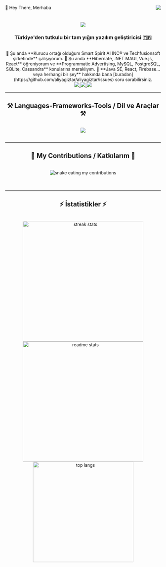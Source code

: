 👋 Hey There, Merhaba 
<img align="right" src="https://visitor-badge.laobi.icu/badge?page_id=aliyagiztar.aliyagiztar" />
<h1 align="center">
    <img src="https://readme-typing-svg.herokuapp.com/?font=Righteous&size=35&center=true&vCenter=true&width=500&height=70&duration=4000&lines=Merhaba!+👋;+Ben+Ali+Yağız+Tar!;" />
</h1>
<h3 align="center">Türkiye'den tutkulu bir tam yığın yazılım geliştiricisi 🇹🇷</h3>
<br/>
<div align="center">
 🔭 Şu anda **Kurucu ortağı olduğum Smart Spirit AI INC® ve Techfusionsoft şirketinde** çalışıyorum.
 🌱 Şu anda **Hibernate, .NET MAUI, Vue.js, React** öğreniyorum ve **Programmatic Advertising, MySQL, PostgreSQL, SQLite, Cassandra** konularına meraklıyım.
 💬 **Java SE, React, Firebase... veya herhangi bir şey** hakkında bana [buradan](https://github.com/aliyagiztar/aliyagiztar/issues) soru sorabilirsiniz.
</div>
<div align="center">
  <a href="mailto:aliyagiz.tar@gmail.com">
    <img src="https://img.shields.io/badge/Gmail-333333?style=for-the-badge&logo=gmail&logoColor=red" />
  </a>
  <a href="https://www.linkedin.com/in/aliyagiztar/" target="_blank">
    <img src="https://img.shields.io/badge/LinkedIn-0077B5?style=for-the-badge&logo=linkedin&logoColor=white" target="_blank" />
  </a>
  <a href="https://www.aliyagiztar.com/" target="_blank">
     <img src="https://img.shields.io/badge/Portfolio-FF5722?style=for-the-badge&logo=todoist&logoColor=white" target="_blank" />
  </a>
</div>
<hr/>
<h2 align="center">⚒️ Languages-Frameworks-Tools / Dil ve Araçlar ⚒️</h2>
<br/>
<div align="center">
    <img src="https://skillicons.dev/icons?i=java,javascript,csharp,nodejs,python,dotnet,react,html,css,mongodb,git,ml,mysql,postgres,sqlite,cassandra" />
</div>
<br/>
<hr/>
<div align="center">
  <h2>🐍 My Contributions / Katkılarım 🐍</h2>
  <br>
  <img alt="snake eating my contributions" src="https://raw.githubusercontent.com/aliyagiztar/aliyagiztar/output/github-contribution-grid-snake.svg" />
<br/><br/><br/>

</div>
<hr/>
<h2 align="center">⚡ İstatistikler ⚡</h2>
<br/>
<div align=center>
  <img width=390 src="https://github-readme-streak-stats.herokuapp.com/?user=aliyagiztar&count_private=true&theme=react&border_radius=10" alt="streak stats"/>
  <img width=390 src="https://github-readme-stats.vercel.app/api?username=aliyagiztar&count_private=true&show_icons=true&theme=react&border_radius=10" alt="readme stats" />
  <br/>
  <img width=325 align="center" src="https://github-readme-stats.vercel.app/api/top-langs/?username=aliyagiztar&hide=HTML&langs_count=8&layout=compact&theme=react&border_radius=10&size_weight=0.5&count_weight=0.5" alt="top langs" />
</div>
<br/><br/>

